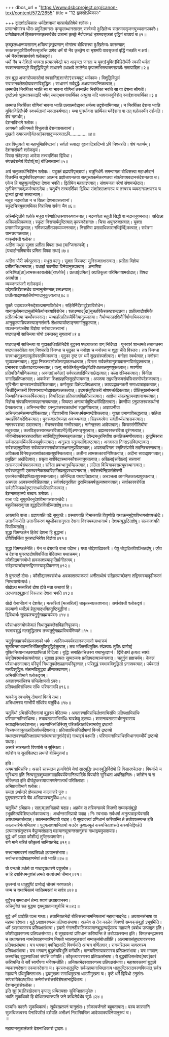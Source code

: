 +++
dbcs_url = "https://www.dsbcproject.org/canon-text/content/572/2655"
title = "12 द्वादशोऽधिकारः"

+++
द्वादशोऽधिकारः 
धर्मदेशनायां मात्सर्यप्रतिषेधे श्लोकः।  
प्राणान्भोगांश्च धीराः प्रमुदितमनसः कृच्छ्रलब्धानसारान् 
सत्त्वेभ्यो दुःखितेभ्य सततमवसृजन्त्युच्चदानप्रकारैः।  
प्रागेवोदारधर्मं हितकरमसकृत्सर्वथैव प्रजानां 
कृच्छ्रे नैवोपलब्धं भृशमवसृजतां वृद्धिगं चाव्ययं च॥१॥

कृच्छ्रलब्धानप्यसारान् क्षयित्वा[त्]प्राणान् भोगांश्च बोधिसत्त्वा दुःखितेभ्यः कारुण्यात् सततसमुदारैर्विसर्गैरुत्सृजन्ति प्रागेव धर्मं यो नैव कृच्छ्रेण वा भृशमपि वावसृजतां वृद्धिं गच्छति न क्षयं।  
धर्म नैरर्थक्यसार्थक्ये श्लोकद्वयं।  
धर्मो नैव च देशितो भगवता प्रत्यात्मवेद्यो यत 
आकृष्टा जनता च युक्त[युक्ति]विहितैर्धर्मैः स्वकीं धर्मतां 
स्वशान्त्यास्यपुटे विशुद्धिविपुले साधारणे ऽथाक्षये
लालेनेव कृपात्मभिस्त्वजगरप्रख्यैः समापादिता॥२॥

तत्र बुद्धा अजगरोपमास्तेषां स्वशान्ति[शान्ते?]रास्यपुटं धर्मकायः। विशुद्धिविपुलं सवासनक्लेशज्ञेयावरणविशुद्धितः। साधारणं सर्वबुद्धैः अक्षयमात्यन्तिकत्वात्।  
तस्मान्नैव निरर्थिका भवति सा या भावना योगिनां 
तस्मान्नैव निरर्थिका भवति सा या देशना सौगती।  
दृष्टोऽर्थः श्रुतमात्रकाद्यदि भवेत् स्याद्भावनापार्थिका
अश्रुत्वा यदि भावनामनुविशेत् स्याद्देशनापार्थिका॥३॥

तस्मान्न निरर्थिका योगिनां भावना भवति प्रत्यात्मवेद्यस्य धर्मस्य तद्वशेनाभिगमात्। न निरर्थिका देशना भवति युक्तिविहितैर्धर्मैः स्वधर्मतायां जनताकर्षणात्। यथा पुनर्भावना सार्थिका भवेद्देशना वा तत् श्लोकार्धेन दर्शयति। शेषं गतार्थम्।  
देशनाविभागे श्लोकः।  
आगमतो अधिगमतो विभुत्वतो देशनाग्रसत्वानां।  
मुखतो रूपात्सर्वा[र्वतआ]काशादुच्चरणताऽपि.............॥४॥

तत्र विभुत्वतो या महाभूमिप्रविष्टानां। सर्वतो रूपाद्या वृक्षवादित्रादिभ्यो ऽपि निश्चरति। शेषं गतार्थम्।  
देशनासंपतौ श्लोकद्वयं।  
विषदा संदेहजहा आदेया तत्त्वदर्शिका द्विविधा।  
संपन्नदेशनेयं विज्ञेयं[या] बोधिसत्त्वानां॥५॥

अयं चतुष्कार्थनिर्देशेन श्लोकः। यदुक्तं ब्रह्मपरिपृच्छायां। चत्रुभिर्धर्मैः समन्वागता बोधिसत्त्वा महाधर्मदानं वितरन्ति सद्धर्मपरिग्रहणतया आत्मनः प्रज्ञोत्तापनतया सत्पुरूषकर्मकरणतया संक्लेशव्यवदानसंदेशनतया च। एकेन हि बाहुश्रुत्याद्विषदा देशना भवति। द्वितीयेन महाप्राज्ञत्वात्। संशयजहा परेषां संशयच्छेदात्।  
तृतीयेनानवद्यकर्मत्त्वादादेया। चतुर्थेन तत्त्वदर्शिका द्विविधा संक्लेशलक्षणस्य च तत्त्वस्य व्यवदानलक्षणस्य च द्वाभ्यां द्वाभ्यां सत्याभ्याम्।  
मधुरा मदव्यपेता न च खिन्ना देशनाग्रसत्त्वानां।  
स्फुटचित्रयुक्तगमिका निरामिषा सर्वगा चैव॥६॥

अस्मिन्द्वितीये श्लोके मधुरा परेणाक्षिप्तस्यापरूषवचनात्। मदव्यपेता स्तुतौ सिद्धौ वा मदाननुगमनात्। अखिन्ना अकिलासिकत्वात्। स्फुटा निराचार्यमुष्टित्वात् कृत्स्नदेशनतः। चित्रा अपुनरुक्तत्वात्। युक्ता प्रमाणाविरुद्धत्वात्। गमिकाप्रतीतपदव्यञ्जनत्वात्। निरामिषा प्रसन्नाधिकारानधि[र्थि]कत्वात्। सर्वत्रगा यानत्रयगतत्वात्।  
वाक्‌संपत्तौ श्लोकः।  
अदीना मधुरा सूक्ता प्रतीता विषदा तथा [वाग्जिनात्मजे]।  
[यथार्हानामिषाचैव प्रमिता विषदा तथा]॥७॥

अदीना पौरी पर्षत्पूरणात्। मधुरा वल्गुः। सूक्ता विस्पष्टा सुनिरूक्ताक्षरत्वात्। प्रतीता विज्ञेया प्रतीताभिधानत्वात्। यथार्हा श्रवणीया विनेयानुरूपत्वात्। अनामिषा अनिःश्रित[ता]लाभसत्कारालोके[रश्लोके]। प्रतता[प्रमिता] अप्रतिकूला परिमितायामखेदात्। विषदा अपर्यात्ता।  
व्यञ्जनसंपत्तौ श्लोकद्वयं।  
उद्देशान्निर्देशात्तथैव यानानुलोमनात् श्लाक्ष्ण्यात्।  
प्रातीत्याद्याथार्हान्नैर्याण्यादानुकूल्यत्वात्॥८॥

युक्तैः पदव्यञ्जनैरूद्देशात्प्रमाणाविरोधेन। सहितैर्निर्देशादुद्देशाविरोधेन। यानानुलोमनादानुलोमिकैर्यानत्रयाविरोधेन। श्लाक्ष्ण्याद[दा]नुच्छविकैरकष्टशब्दतया। प्रातीत्यादौपयिकैः प्रतीतार्थतया चार्थोपगमनात्। याथार्हात्प्रतिरूपैर्विनेयानुरूपतया। नैर्याण्यात्प्रदक्षिणैर्निर्वाणाधिकारतया। आनुकूल्यान्निपकस्याङ्गसंभारैः शैक्षस्यार्याष्टाङ्गमार्गानुकूल्यात्।  
व्यञ्जनसंपच्चैषा विज्ञेया सर्वथाग्रसत्त्वानां।  
षष्ट्यङ्गी साचिन्त्या घोषो ऽनन्तस्तु सुगतानां॥९॥

षष्ट्यङ्गी साचिन्त्या या गुह्यकाधिपतिनिर्देशे बुद्धस्य षष्ट्याकारा वाग् निर्दिष्टा। पुनरपरं शान्तमते तथागतस्य षष्ट्याकारोपेता वाग् निश्चरति स्निग्धा च मृदुका च मनोज्ञा च मनोरमा च शुद्धा चेति विस्तरः। तत्र स्निग्धा सत्त्वाधातुकुशलमूलोपस्तम्भिकत्वात्। मृदुका दृष्ट एव धर्मे सुखसंस्पर्शत्वात्। मनोज्ञा स्वर्थत्वात्। मनोरमा सुव्यञ्जनत्वात्। शुद्धा निरूत्तरलोकोत्तरपृष्ठलब्धत्वात्। विमला सर्वक्लेशानुशयवासनाविसंयुक्तत्वात्। प्रभास्वरा प्रतीतपदव्यञ्जनत्वात्। वल्गुः सर्वतीर्थ्यकुमतिदृष्टिविधातबलगुणयुक्तत्वात्। श्रवणीया प्रतिपत्तिनैर्याणिकत्वात्। अनन्ता[अनेला] सर्वपरप्रवादिभिरनाछेद्यत्वात्। कला रञ्जिकत्वात्। विनीता रागादिप्रतिपक्षत्वात्। अकर्कशा शिक्षाप्रज्ञप्तिसुखोपायत्वात्। अपरूषा तद्व्यतिक्रमसंपन्निःसरणोपदेशकत्वात्। सुविनीता यानत्रयनयोपदेशिकत्वात्। कर्णसुखा विक्षेपप्रतिपक्षत्वात्। कायप्रह्णादनकरी समाध्याबाहकत्वात्। चित्तौद्विल्यकरी विपश्यनाप्रामोद्यावाहफलकत्वात्। हृदयसंतुष्टिकरी संशयच्छेदिकत्वात्। प्रीतिसुखसंजननी मिथ्यानिश्चयापकर्षिकत्वात्। निःपरिदाहा प्रतिपत्तावविप्रतिसारत्वात्। आज्ञेया संपन्नश्रुतमयज्ञानाश्रयत्वात्। विज्ञेया संपन्नचिन्तामयज्ञानाश्रयत्वात्। विष्पष्टा अनाचार्यमुष्टिधर्मविहितत्वात्। प्रेमणीया ऽनुप्राप्तस्वकार्थानां प्रेमकरत्वात्। अभिनन्दनीया ऽननुप्राप्तस्वकार्थानां स्पृहणीयत्वात्। आज्ञापनीया अचिन्त्यधर्मसम्यग्दर्शिकत्वात्। विज्ञापनीया चिन्त्यधर्मसम्यग्देशिकत्वात्। युक्ता प्रमाणाविरूद्धत्वात्। सहिता यथार्हविनेयदेशिकत्वात्। पुनरूक्तदोषजहा अवन्ध्यत्वात्। सिंहस्वरवेगा सर्वतीर्थ्यसंत्रासकत्वात्। नागस्वरशब्दा उदारत्वात्। मेघस्वरघोषा गम्भीरत्वात्। नागेन्द्ररुता आदेयत्वात्। किन्नरसंगीतिघोषा मधुरत्वात्। कलविङ्कस्वररूतरविताऽभी[ती]क्ष्णभङ्गुरत्वात्। ब्रह्मस्वररुतरविता दूरंगमत्वात्। जीवंजीवकस्वररुतरविता सर्वसिद्धिपूर्वंगममङ्गलत्वात्। देवेन्द्रमधुरनिर्घोषा अनतिक्रमणीयत्वात्। दुन्दुभिस्वरा सर्वमारप्रत्यर्थिकविजयपूर्वंगमत्वात्। अनुन्नता स्तुत्यसंक्लिष्टत्वात्। अनवनता निन्दाऽसंक्लिष्टत्वात्। सर्वशब्दानुप्रविष्टा सर्वव्याकरणसर्वाकारलक्षणानुप्रविष्टत्वात्। अपशब्दविगता स्मृतिसंप्रमोषे तदनिश्चरणत्वात्। अविकला विनेयकृत्यसर्वकालप्रत्युपस्थितत्वात्। अलीना लाभसत्कारानिश्रितत्वात्। अदीना सावद्यापगत्वात्। प्रमुदिता अखेदित्वात्। प्रसृता सर्वविद्यास्थानकौशल्यानुगतत्वात्। अखिला[सखिला] सत्त्वानां तत्सकलार्थसंपादकत्वात्। सरिता प्रबन्धानुपच्छिन्नत्वात्। ललिता विचित्राकारप्रत्युपस्थानत्वात्। सर्वस्वरपूरणी एकस्वरनैकशब्दविज्ञप्तिप्रत्युपस्थापनत्वात्। सर्वसत्त्वेन्द्रियसंतोषणी एकानेकार्थविज्ञप्तिप्रत्युपस्थानत्वात्। अनिन्दिता यथाप्रतिज्ञत्वात्। अचञ्चला आगमितकालप्रयुक्तत्वात्। अचपला अत्वरमाणविहितत्वात्। सर्वपर्षदनुरविता दुरान्तिकपर्षत्तुल्यश्रवणत्वात्। सर्वाकारवरोपेता सर्वलौकिकार्थदृष्टान्तधर्मपरिणामिकत्वात्।  
देशनामाहात्म्ये चत्वारः श्लोकाः।  
वाचा पदैः सुयुक्तैरनुदेशविभागसंशयच्छेदैः।  
बहुलीकारानुगता ह्युद्धटितविपञ्चितज्ञेषु॥१०॥

आख्याति वाचा। प्रज्ञापयति पदैः सुयुक्तैः। प्रस्थापयति विभाजयति विवृणोति यथाक्रममुद्देशविभागसंशयच्छेदैः। उत्तानीकरोति उत्तानीकरणं बहुलीकारानुगता देशना निश्चयबलाधानार्थं। देशयत्युद्धटितज्ञेषु। संप्रकाशयति विपञ्चितज्ञेषु।  
शुद्धा त्रिमण्डलेन हितेयं देशना हि बुद्धानां।  
दोषैर्विवर्जिता पुनरष्टभिरेषैव विज्ञेया॥११॥

शुद्धा त्रिमण्डलेनेति। येन च देशयति वाचा पदैश्च। यथा चोद्देशादिप्रकारैः। येषु चोद्धटितविपञ्चितज्ञेषु। एषैव च देशना पुनरष्टदोषविवर्जिता वेदितव्या यथाक्रमम्।  
कौशीद्यमनवबोधो ह्यवकाशस्याकृतिर्ह्यनीतत्वम्।  
संदेहस्याच्छेदस्तद्विगमस्यादृढीकरणम्॥१२॥

ते पुनरष्टौ दोषाः। कौशीद्यमनवसंबोधः अवकाशस्याकरणं अनीतार्थत्वं संदेहस्याच्छेदना तद्विगमस्यादृढीकरणं निश्चयश्येत्यर्थः।  
खेदोऽथ मत्सरित्वं दोषा ह्येते मता कथायां हि।  
तदभावाद्‍बुद्धानां निरूत्तरा देशना भवति॥१३॥

खेदो येनाभीक्ष्णं न देशयेत्। मत्सरित्वं [मत्सरित्वं] चाकृत्स्नप्रकाशनात्। अर्थसंपत्तौ श्लोकद्वयं।  
कल्याणो धर्मोऽयं हेतुत्वाद्भक्तितुष्टिबुद्धीनां।  
द्विविधार्थः सुग्राह्यश्चतुर्गुणब्रह्मचर्यवदः॥१४॥

परैसाधारणयोगकेवलं त्रिधातुकक्लेशविहानिपूरकम्।  
स्वभावशुद्धं मलशुद्धितश्च तच्चतुर्गुणब्रह्मविचर्यमिष्यते॥१५॥

चतुर्गुणब्रह्मचर्यसंप्रकाशको धर्मः। आदिमध्यपर्यवसानकल्याणो यथाक्रमं श्रुतचिन्ताभावनाभिर्भक्तितुष्टिबुद्धिहेतुत्वात्। तत्र भक्तिरधिमुक्तिः संप्रत्ययः तुष्टिः प्रामोद्यं युक्तिनिध्यानाच्छक्यप्राप्तितां विदित्वा। बुद्धिः समाहितचित्तस्य यथाभूतज्ञानं। द्विविधार्थ इत्यतः स्वर्थः संवृतिपरमार्थसत्ययोगात्। सुग्राह्य इत्यतः सुव्यञ्जनः प्रतीतपदव्यञ्जनत्वात्। चतुर्गुणं ब्रह्मचर्यम्। केवलं परैसाधारणात्वात् परिपूर्णं त्रिधातुक्लेशप्रहाणपरिपूरणात्। परिशुद्धं स्वभावविशुद्धितो ऽनास्रवत्वात्। पर्यवदातं मलविशुद्धितः संतानविशुद्ध्या क्षीणास्रवाणाम्।  
अभिसंधिविभागे श्लोकद्वयम्।  
अवतारणसंधिश्च संधिर्लक्षणतो ऽपरः।  
प्रतिपक्षाभिसंधिश्च संधिः परिणतावपि॥१६॥

श्रावकेषु स्वभावेषु दोषाणां विनये तथा।  
अभिधानस्य गाम्भीर्ये संधिरेष चतुर्विधः॥१७॥

चतुर्विधो ऽभिसंधिर्देशनायां बुद्धस्य वेदितव्यः। अवतारणाभिसंधिर्लक्षणाभिसंधिः प्रतिपक्षाभिसंधिः परिणामनाभिसंधिश्च। तत्रावतारणाभिसंधिः श्रावकेषु द्रष्टव्यः। शासनावतारणार्थमनुत्रासाय रूपाद्यस्तित्वदेशनात्। लक्षणाभिसंधिस्त्रिषु परिकल्पितादिस्वभावेषु द्रष्टव्यो निःस्वभावानुत्पन्नादिसर्वधर्मदेशनात्। प्रतिपक्षाभिसंधिर्दोषाणां विनये द्रष्टव्यो यथाष्टावरणप्रतिपक्षाग्रयानसंभाषासानुशंसे[सं] गाथाद्वयं वक्ष्यति। परिणामनाभिसंधिरभिधानगाम्भीर्ये द्रष्टव्यो यथाह।  
असारे सारमतयो विपर्यासे च सुस्थिताः।  
क्लेशेन च सुसंक्लिष्टा लभन्ते बोधिमुत्तमां॥

इति।  
अयमत्राभिसंधिः। असारे सारमतय इत्यविक्षेपे येषां सारबुद्धिः प्रधानबुद्धिर्विक्षेपो हि विसारश्चेतसः। विपर्यासे च सुस्थिता इति नित्यसुखशुच्यात्मग्राहविपर्ययेणानित्यादिके विपर्यासे सुस्थिता अपरिहाणितः। क्लेशेन च स संक्लिष्टा इति दीर्घदुष्करव्यायामश्रमेणात्यर्थं परिक्लिष्टाः।  
अभिप्रायविभागे श्लोकः।  
समता ऽर्थान्तरे ज्ञेयस्तथा कालान्तरे पुनः।  
पुद्‍गलस्याशये चैव अभिप्रायश्चतुर्विधः॥१८॥

चतुर्विधो ऽभिप्रायः। सत[म]ताभिप्रायो यदाह। अहमेव स तस्मिन्समये विपश्वी सम्यक्‌संबुद्धो ऽभूवमित्यविशिष्टधर्मकायत्वात्। अर्थान्तराभिप्रायो यदाह। निः स्वभावाः सर्वधर्मा अनुत्पन्ना‍इत्येवमादि अयथारूतार्थत्वात्। कालन्तराभिप्रायो यदाह। ये सुखावत्यां प्रणिधानं करिष्यन्ति ते तत्रोपपत्स्यन्त इति कालान्तरेणेत्यभिप्रायः। पुद्‍गलाशयाभिप्रायो यत्तदेव कुशलमूलं कस्यचित्प्रशंसते कस्यचिद्विगर्हते ऽल्पमात्रसंतुष्टस्य वैपुल्यसंग्रहात् महायानसूत्रान्तसानुशंसं गाथाद्वयमुपादायाह।  
बुद्धे धर्मे ऽवज्ञा कौशीद्यं तुष्टिरल्पमात्रेण।  
रागे माने चरितं कौकृत्यं चानियतभेदः॥१९॥

सत्त्वानामावरणं तत्प्रतिपक्षो ऽग्रयानसंभाषा।  
सर्वान्तरायदोषप्रहाणमेषां ततो भवति॥२०॥

यो ग्रन्थतो ऽर्थतो वा गाथाद्वयधारणे प्रयुज्येत।  
स हि दशविधमनुशंसं लभते सत्त्वोत्तमो धीमान्॥२१॥

कृत्स्नां च धातुपुष्टिं प्रामोद्यं चोत्तमं मरणकाले।  
जन्म च यथाभिकामं जातिस्मरतां च सर्वत्र॥२२॥

बुद्धैश्च समवधानं तेभ्यः श्रवणं तथाग्रयानस्य।  
अधिमुक्तिं सह बुद्ध्या द्वयमुखतामाशुबोधिं च॥२३॥

बुद्धे धर्मे ऽवज्ञेति पञ्च गाथाः। तत्रानियतभेदो बोधिसत्त्वानामनियतानां महायानाद्भेदः। अग्रयानसंभाषा या महायानदेशना। बुद्धे ऽवज्ञावरणस्य प्रतिपक्षसंभाषा। अहमेव स तेन कालेन विपश्वी सम्यक्‌संबुद्धो ऽभूवमिति। धर्मे ऽवज्ञावरणस्य प्रतिपक्षसंभाषा। इयतो गंगानदीवालिकासमानबुद्धान्पर्युपास्य महायाने ऽवबोध उत्पद्यत इति। कौशीद्यावरणस्य प्रतिपक्षसंभाषा। ये सुखावत्यां प्रणिधानं करिष्यन्ति ते तत्रोपपत्स्यन्त इति। विमलचन्द्रप्रभस्य च तथागतस्य नामधेयग्रहणमात्रेण नियतो भवत्यनुत्तरायां सम्यक्‌संबोधाविति। अल्पमात्रसंतुष्ट्यावरणस्य प्रतिपक्षसंभाषा। यत्र भगवान् क्वचिद्दानादि विवर्णयति अन्यत्र वर्णितवान्। रागचरितस्य चावरणस्य प्रतिपक्षसंभाषा। यत्र भगवान् बुद्धक्षेत्रविभूतिं वर्णयति। मानचरितस्यावरणस्य प्रतिपक्षसंभाषा। यत्र भगवान् कस्यचिद् बुद्धस्याधिकां संपत्तिं वर्णयति। कौकृत्यावरणस्य प्रतिपक्षसंभाषा। ये बुद्धबोधिसत्त्वेष्व[ष्वप]कारं करिष्यन्ति ते सर्वे स्वर्गोपगा भविष्यन्तीति। अनियतभेदस्यावरणस्य प्रतिपक्षसंभाषा। महाश्रावकाणां बुद्धत्वे व्याकरणदेशना एकयानदेशना च। कृत्स्नधातुपुष्टिः सर्वमहायानाधिष्ठानाय धातुपुष्टिस्तदावरणविगमात् सर्वत्र महायाने ऽधिमुक्तिलाभतः। द्वयमुखता समाधिमुखता धारणीमुखता च। दृष्टे धर्मे द्विविधो ऽनुशंसः सांपरायिकेऽष्टविधः क्रमेणोत्तरोत्तरविशेषलाभाद्वेदितव्यः।  
देशनानुशंसेश्लोकः।  
इति सुग[म]तिरखेदवान् कृपालुः प्रथितयशाः सुविधिज्ञतामुपेतः।  
भवति सुकथिको हि बोधिसत्त्वस्तपति जने कथितैर्यथैव सूर्यः॥२४॥

पञ्चभिः कारणैः सुकथिकत्वं। सूर्यवत्प्रतपनं चानुशंसः। लोकावर्जनतो बहुमतत्वात्। पञ्च कारणानि सुकथिकत्वस्य येनाविपरीतं दर्शयति अभीक्ष्णं निरामिषचित्त आदेयवाक्यविनेयानुरूपं च।  
॥

महायानसूत्रालंकारे देशनाधिकारो द्वादशः॥

